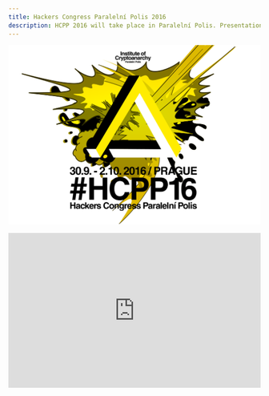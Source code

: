 ```yaml
---
title: Hackers Congress Paralelní Polis 2016
description: HCPP 2016 will take place in Paralelní Polis. Presentations will be held on the first floor (premises of Paper Hub transformed into a conference room) and on the second floor - our normal conference room called Institute of Cryptoanarchy. During the days of the Congress, Polis will be open from 9:00 AM until... some early morning hour.
---
```

![HCPP 2016](./assets/index.png)
<div style="position: relative; padding-bottom: 56.25%; /* 16:9 */ padding-top: 25px; height: 0;margin-bottom: 3rem;">
<iframe  style="position: absolute; top: 0; left: 0; width: 100%; height: 100%;" width="560" height="315" src="https://www.youtube.com/embed/SSiSrCsHIWc" frameborder="0" allowfullscreen></iframe>
</div>
